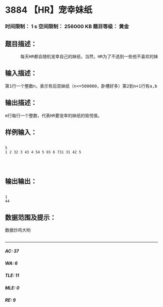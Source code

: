 # 3884 【HR】宠幸妹纸   
### 时间限制： 1 s     空间限制： 256000 KB     题目等级： 黄金  
## 题目描述：  

<pre>
      每天HR都会随机宠幸自己的妹纸，当然，HR为了不选到一些他不喜欢的妹纸，他决定把随机和选择结合在一起。      HR会评出妹子的萌值，颜值，粘人值，以此来评出愉悦值，HR那超越常人的思想认为愉悦值=萌值的颜值次方mod(或者%)粘人值。然后随机选择一段区间，在这段区间里找出愉悦值最高的妹纸来宠幸。      他找到了你这个单身狗，并说只要你帮他找出来，他就给你介绍一个妹纸。
</pre>
  
  
## 输入描述：  

<pre>
第1行一个整数n，表示有后宫妹纸（n<=500000，卧槽好多）第2到n+1行有a,b,c（b<=100000）三个整数，代表妹纸的萌值，颜值和粘人值。第n+2行有一个整数m（m<=1000000）第n+3到n+m+3行每行两个整数l,r代表两个区间。
</pre>
  
  
## 输出描述：  

<pre>
m行每行一个整数，代表HR要宠幸的妹纸的愉悦值。
</pre>
  
  
## 样例输入：  

<pre><code>
5  
1 2 32 3 43 4 54 5 65 6 731 31 42 5  
  
  

</code></pre>
  
  
## 输出输出：  

<pre><code>
1  
44
</code></pre>
  
  
## 数据范围及提示：  

<pre>
数据炒鸡大哟  

</pre>
  
  
***  

##### AC: 37  
##### WA: 6  
##### TLE: 11  
##### MLE: 0  
##### RE: 9  
